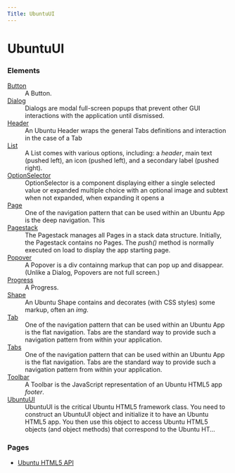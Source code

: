 ```yaml
---
Title: UbuntuUI
---
```


# UbuntuUI

<h3>Elements</h3>
   <dl>

   <dt><a href="UbuntuUI.Button.md">Button</a></dt><dd>A Button.</dd>

   <dt><a href="UbuntuUI.Dialog.md">Dialog</a></dt><dd>Dialogs are modal full-screen popups that prevent other GUI interactions with the application until dismissed.</dd>

   <dt><a href="UbuntuUI.Header.md">Header</a></dt><dd>An Ubuntu Header wraps the general Tabs definitions and interaction in the case of a Tab</dd>

   <dt><a href="UbuntuUI.List.md">List</a></dt><dd>A List comes with various options, including: a <em>header</em>, main text (pushed left), an icon (pushed left), and a secondary label (pushed right).</dd>

   <dt><a href="UbuntuUI.OptionSelector.md">OptionSelector</a></dt><dd>OptionSelector is a component displaying either a single selected value or expanded multiple choice with an optional image and subtext when not expanded, when expanding it opens a</dd>

   <dt><a href="UbuntuUI.Page.md">Page</a></dt><dd>One of the navigation pattern that can be used within an Ubuntu App is the deep navigation. This</dd>

   <dt><a href="UbuntuUI.Pagestack.md">Pagestack</a></dt><dd>The Pagestack manages all Pages in a stack data structure. Initially, the Pagestack contains no Pages. The <em>push()</em> method is normally executed on load to display the app starting page.</dd>

   <dt><a href="UbuntuUI.Popover.md">Popover</a></dt><dd>A Popover is a div containng markup that can pop up and disappear. (Unlike a Dialog, Popovers are not full screen.)</dd>

   <dt><a href="UbuntuUI.Progress.md">Progress</a></dt><dd>A Progress.</dd>

   <dt><a href="UbuntuUI.Shape.md">Shape</a></dt><dd>An Ubuntu Shape contains and decorates (with CSS styles) some markup, often an <em>img</em>.</dd>

   <dt><a href="UbuntuUI.Tab.md">Tab</a></dt><dd>One of the navigation pattern that can be used within an Ubuntu App is the flat navigation. Tabs are the standard way to provide such a navigation pattern from within your application.</dd>

   <dt><a href="UbuntuUI.Tabs.md">Tabs</a></dt><dd>One of the navigation pattern that can be used within an Ubuntu App is the flat navigation. Tabs are the standard way to provide such a navigation pattern from within your application.</dd>

   <dt><a href="UbuntuUI.Toolbar.md">Toolbar</a></dt><dd>A Toolbar is the JavaScript representation of an Ubuntu HTML5 app <em>footer</em>.</dd>

   <dt><a href="UbuntuUI.UbuntuUI.md">UbuntuUI</a></dt><dd>UbuntuUI is the critical Ubuntu HTML5 framework class. You need to construct an UbuntuUI object and initialize it to have an Ubuntu HTML5 app. You then use this object to access Ubuntu HTML5 objects (and object methods) that correspond to the Ubuntu HT...</dd>

   </dl>

   <h3>Pages</h3>
   <ul>

   <li><a href="UbuntuUI.index.md">Ubuntu HTML5 API</a></li>

   </ul>
